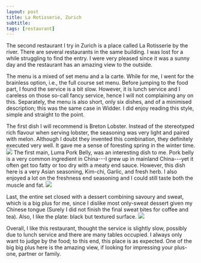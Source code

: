```yaml
---
layout: post
title: La Rotisserie, Zurich
subtitle: 
tags: [restaurant]
---
```


The second restaurant I try in Zurich is a place called La Rotisserie by the river.
There are several restaurants in the same building.
I was lost for a while struggling to find the entry.
I were very pleased since it was a sunny day and the restaurant has an amazing view to the outside.

The menu is a mixed of set menu and a la carte.
While for me, I went for the brainless option, i.e., the full course set menu.
Before jumping to the food part, I found the service is a bit slow.
However, it is lunch service and I careless on those so-call fancy service, hence I will not complaining any on this.
Separately, the menu is also short, only six dishes, and of a minimised description; this was the same case in Widder.
I did enjoy reading this style, simple and straight to the point.

The first dish I will recommend is Breton Lobster.
Instead of the stereotyped rich flavour when serving lobster, the seasoning was very light and paired with melon.
Although I doubt they invented this combination, they definitely executed very well.
It gave me a sense of foresting spring in the winter time.
<img src="{{ 'img/Rotisserie-lobster.jpg' | relative_url }}" />
The first main, Luma Pork Belly, was an interesting dish to me. 
Pork belly is a very common ingredient in China---I grew up in mainland China---yet it often get too fatty or too dry with a meaty end sauce.
However, this dish here is a very Asian seasoning, Kim-chi, Garlic, and fresh herb.
I also enjoyed a lot on the freshness end seasoning and I could still taste both the muscle and fat.
<img src="{{ 'img/Rotisserie-Luma-pork-belly.jpg' | relative_url }}" />

Last, the entire set closed with a dessert combining savoury and sweat, which is a big plus for me, since I dislike most only-sweat dessert given my Chinese tongue (Surely I did not finish the final sweat bites for coffee and tea).
Also, I like the plate: black but textured surface.
<img src="{{ 'img/Rotisserie-dessert.jpg' | relative_url }}" />

Overall, I like this restaurant, thought the service is slightly slow, possibly due to lunch service and there are many tables occupied.
I always only want to judge by the food; to this end, this place is as expected.
One of the big big plus here is the amazing view, if looking for impressing your plus-one, partner or family.
